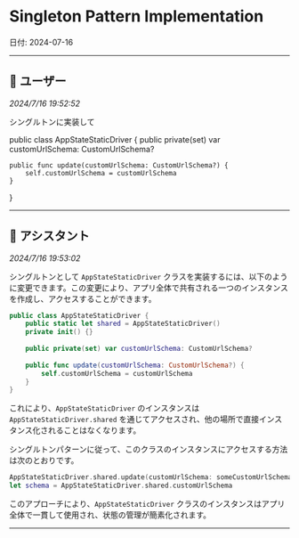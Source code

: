 # Singleton Pattern Implementation

日付: 2024-07-16

---

## 👤 ユーザー
*2024/7/16 19:52:52*

シングルトンに実装して

public class AppStateStaticDriver {
    public private(set) var customUrlSchema: CustomUrlSchema?
    
    public func update(customUrlSchema: CustomUrlSchema?) {
        self.customUrlSchema = customUrlSchema
    }
}

---

## 🤖 アシスタント
*2024/7/16 19:53:02*

シングルトンとして `AppStateStaticDriver` クラスを実装するには、以下のように変更できます。この変更により、アプリ全体で共有される一つのインスタンスを作成し、アクセスすることができます。

```swift
public class AppStateStaticDriver {
    public static let shared = AppStateStaticDriver()
    private init() {}
    
    public private(set) var customUrlSchema: CustomUrlSchema?
    
    public func update(customUrlSchema: CustomUrlSchema?) {
        self.customUrlSchema = customUrlSchema
    }
}
```

これにより、`AppStateStaticDriver` のインスタンスは `AppStateStaticDriver.shared` を通じてアクセスされ、他の場所で直接インスタンス化されることはなくなります。

シングルトンパターンに従って、このクラスのインスタンスにアクセスする方法は次のとおりです。

```swift
AppStateStaticDriver.shared.update(customUrlSchema: someCustomUrlSchema)
let schema = AppStateStaticDriver.shared.customUrlSchema
```

このアプローチにより、`AppStateStaticDriver` クラスのインスタンスはアプリ全体で一貫して使用され、状態の管理が簡素化されます。

---
